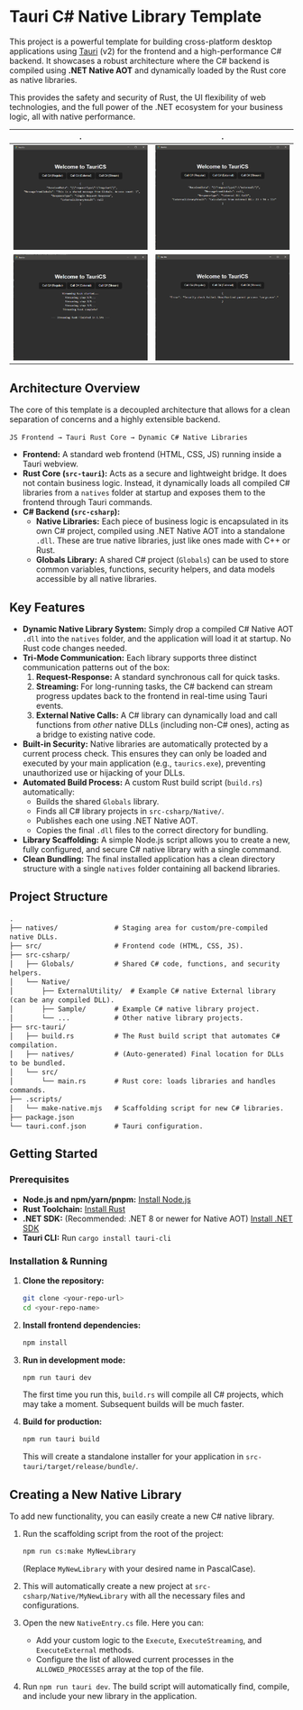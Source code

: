 # Tauri C# Native Library Template

This project is a powerful template for building cross-platform desktop applications using [Tauri](https://tauri.app/) (v2) for the frontend and a high-performance C# backend. It showcases a robust architecture where the C# backend is compiled using **.NET Native AOT** and dynamically loaded by the Rust core as native libraries.

This provides the safety and security of Rust, the UI flexibility of web technologies, and the full power of the .NET ecosystem for your business logic, all with native performance.

.            |  .
:-------------------------:|:-------------------------:
![](/.img/1.png)  |  ![](/.img/2.png) 
![](/.img/3.png)  |  ![](/.img/4.png) 

## Architecture Overview

The core of this template is a decoupled architecture that allows for a clean separation of concerns and a highly extensible backend.

`JS Frontend → Tauri Rust Core → Dynamic C# Native Libraries`

-   **Frontend:** A standard web frontend (HTML, CSS, JS) running inside a Tauri webview.
-   **Rust Core (`src-tauri`):** Acts as a secure and lightweight bridge. It does not contain business logic. Instead, it dynamically loads all compiled C# libraries from a `natives` folder at startup and exposes them to the frontend through Tauri commands.
-   **C# Backend (`src-csharp`):**
    -   **Native Libraries:** Each piece of business logic is encapsulated in its own C# project, compiled using .NET Native AOT into a standalone `.dll`. These are true native libraries, just like ones made with C++ or Rust.
    -   **Globals Library:** A shared C# project (`Globals`) can be used to store common variables, functions, security helpers, and data models accessible by all native libraries.

## Key Features

-   **Dynamic Native Library System:** Simply drop a compiled C# Native AOT `.dll` into the `natives` folder, and the application will load it at startup. No Rust code changes needed.
-   **Tri-Mode Communication:** Each library supports three distinct communication patterns out of the box:
    1.  **Request-Response:** A standard synchronous call for quick tasks.
    2.  **Streaming:** For long-running tasks, the C# backend can stream progress updates back to the frontend in real-time using Tauri events.
    3.  **External Native Calls:** A C# library can dynamically load and call functions from *other* native DLLs (including non-C# ones), acting as a bridge to existing native code.
-   **Built-in Security:** Native libraries are automatically protected by a current process check. This ensures they can only be loaded and executed by your main application (e.g., `taurics.exe`), preventing unauthorized use or hijacking of your DLLs.
-   **Automated Build Process:** A custom Rust build script (`build.rs`) automatically:
    -   Builds the shared `Globals` library.
    -   Finds all C# library projects in `src-csharp/Native/`.
    -   Publishes each one using .NET Native AOT.
    -   Copies the final `.dll` files to the correct directory for bundling.
-   **Library Scaffolding:** A simple Node.js script allows you to create a new, fully configured, and secure C# native library with a single command.
-   **Clean Bundling:** The final installed application has a clean directory structure with a single `natives` folder containing all backend libraries.

## Project Structure

```
.
├── natives/              # Staging area for custom/pre-compiled native DLLs.
├── src/                  # Frontend code (HTML, CSS, JS).
├── src-csharp/
│   ├── Globals/          # Shared C# code, functions, and security helpers.
│   └── Native/
│       ├── ExternalUtility/  # Example C# native External library (can be any compiled DLL).
│       ├── Sample/       # Example C# native library project.
│       └── ...           # Other native library projects.
├── src-tauri/
│   ├── build.rs          # The Rust build script that automates C# compilation.
│   ├── natives/          # (Auto-generated) Final location for DLLs to be bundled.
│   └── src/
│       └── main.rs       # Rust core: loads libraries and handles commands.
├── .scripts/
│   └── make-native.mjs   # Scaffolding script for new C# libraries.
├── package.json
└── tauri.conf.json       # Tauri configuration.
```

## Getting Started

### Prerequisites

-   **Node.js and npm/yarn/pnpm:** [Install Node.js](https://nodejs.org/)
-   **Rust Toolchain:** [Install Rust](https://www.rust-lang.org/tools/install)
-   **.NET SDK:** (Recommended: .NET 8 or newer for Native AOT) [Install .NET SDK](https://dotnet.microsoft.com/download)
-   **Tauri CLI:** Run `cargo install tauri-cli`

### Installation & Running

1.  **Clone the repository:**
    ```bash
    git clone <your-repo-url>
    cd <your-repo-name>
    ```

2.  **Install frontend dependencies:**
    ```bash
    npm install
    ```

3.  **Run in development mode:**
    ```bash
    npm run tauri dev
    ```
    The first time you run this, `build.rs` will compile all C# projects, which may take a moment. Subsequent builds will be much faster.

4.  **Build for production:**
    ```bash
    npm run tauri build
    ```
    This will create a standalone installer for your application in `src-tauri/target/release/bundle/`.

## Creating a New Native Library

To add new functionality, you can easily create a new C# native library.

1.  Run the scaffolding script from the root of the project:
    ```bash
    npm run cs:make MyNewLibrary
    ```
    (Replace `MyNewLibrary` with your desired name in PascalCase).

2.  This will automatically create a new project at `src-csharp/Native/MyNewLibrary` with all the necessary files and configurations.

3.  Open the new `NativeEntry.cs` file. Here you can:
    -   Add your custom logic to the `Execute`, `ExecuteStreaming`, and `ExecuteExternal` methods.
    -   Configure the list of allowed current processes in the `ALLOWED_PROCESSES` array at the top of the file.

4.  Run `npm run tauri dev`. The build script will automatically find, compile, and include your new library in the application.
